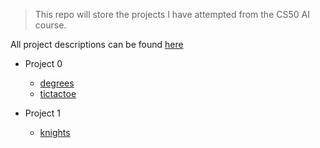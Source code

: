 >This repo will store the projects I have attempted from the CS50 AI course.

All project descriptions can be found [here](https://cs50.harvard.edu/ai/2024/projects/)

- Project 0
  - [degrees](degrees/degrees/degrees.py)
  - [tictactoe](tictactoe/tictactoe.py)

- Project 1
  - [knights](knights/puzzle.py)
